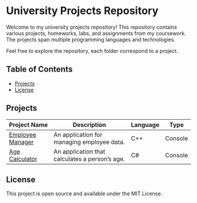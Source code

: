 # University Projects Repository

Welcome to my university projects repository! This repository contains various projects, homeworks, labs, and assignments from my coursework. The projects span multiple programming languages and technologies.

Feel free to explore the repository, each folder correspond to a project.

## Table of Contents

- [Projects](#projects)
- [License](#license)

## Projects

| Project Name                             | Description                                    | Language | Type    |
| ---------------------------------------- | ---------------------------------------------- | -------- | ------- |
| [Employee Manager](/employee-managment/) | An application for managing employee data.     | C++      | Console |
| [Age Calculator](/age-calculator/)       | An application that calculates a person’s age. | C#       | Console |

## License

This project is open source and available under the MIT License.
